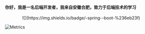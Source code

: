 #### 你好，我是一名后端开发者，我来自安徽合肥，致力于后端技术的学习
<p align="center">![](https://img.shields.io/badge/-spring--boot-%236eb23f)</p>

![Metrics](https://metrics.lecoq.io/linuxterminator?template=classic&base=header%2C%20activity%2C%20community%2C%20repositories%2C%20metadata&base.indepth=false&base.hireable=false&base.skip=false&config.timezone=Asia%2FShanghai)
